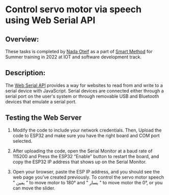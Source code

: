 
# Control servo motor via speech using Web Serial API
## Overview:

These tasks is completed by [Nada Oteif](https://sa.linkedin.com/in/nadaoteif) as a part of [Smart Method](https://s-m.com.sa/en/index.html) for Summer training in 2022 at IOT and software development track.

## Description:

The [Web Serial API](!https://web.dev/serial) provides a way for websites to read from and write to a serial device with JavaScript. Serial devices are connected either through a serial port on the user's system or through removable USB and Bluetooth devices that emulate a serial port.

## Testing the Web Server

 1. Modify the code to include your network credentials. Then, Upload the code to ESP32 and make sure you have the right board and COM port selected.

 2. After uploading the code, open the Serial Monitor at a baud rate of 115200 and Press the ESP32 “Enable” button to restart the board, and copy the ESP32 IP address that shows up on the Serial Monitor.

 3. Open your browser, paste the ESP IP address, and you should see the web page you’ve created previously. To control the servo motor speech " يمين " to move motor to 180° and " يسار " to move motor the 0°, or you can move the slider.







